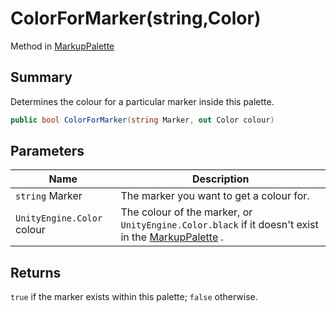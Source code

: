 # ColorForMarker(string,Color)

Method in [MarkupPalette](yarn.unity.markuppalette.md)

## Summary

Determines the colour for a particular marker inside this palette.

```csharp
public bool ColorForMarker(string Marker, out Color colour)
```

## Parameters

| Name                       | Description                                                                                                                      |
| -------------------------- | -------------------------------------------------------------------------------------------------------------------------------- |
| `string` Marker            | The marker you want to get a colour for.                                                                                         |
| `UnityEngine.Color` colour | The colour of the marker, or `UnityEngine.Color.black` if it doesn't exist in the [MarkupPalette](yarn.unity.markuppalette.md) . |

## Returns

`true` if the marker exists within this palette; `false` otherwise.
